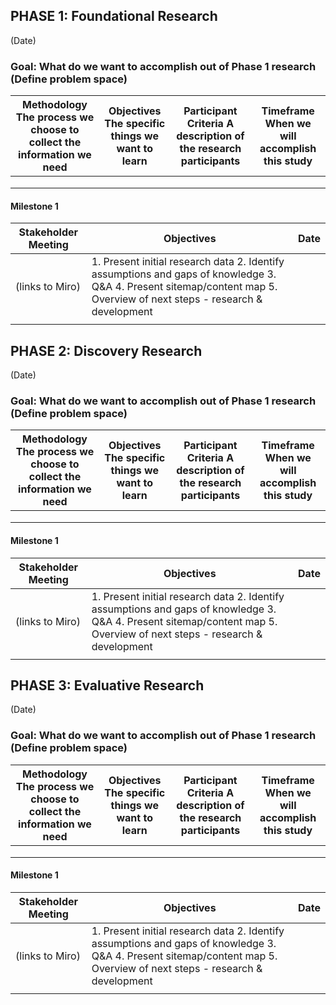 ## PHASE 1: Foundational Research 

(Date) 

 

### Goal: What do we want to accomplish out of Phase 1 research (Define problem space) 



| Methodology  The process we choose to collect the information we need    | Objectives  The specific things we want to learn  | Participant Criteria  A description of the research participants  | Timeframe  When we will accomplish this study  |
|-|-|-|-|
|     |   |   |   |
|     |   |   |   |
|     |   |   |   |




#### Milestone 1 



| Stakeholder Meeting  | Objectives  | Date  |
|-|-|-|
| (links to Miro)  | 1. Present initial research data  2. Identify assumptions and gaps of knowledge  3. Q&A  4. Present sitemap/content map  5. Overview of next steps - research & development  |   |
|  |  |  |



## PHASE 2: Discovery Research 

(Date) 

### Goal: What do we want to accomplish out of Phase 1 research (Define problem space)
 


| Methodology  The process we choose to collect the information we need    | Objectives  The specific things we want to learn  | Participant Criteria  A description of the research participants  | Timeframe  When we will accomplish this study  |
|-|-|-|-|
|     |   |   |   |
|     |   |   |   |
|     |   |   |   |

 

#### Milestone 1 



| Stakeholder Meeting  | Objectives  | Date  |
|-|-|-|
| (links to Miro)  | 1. Present initial research data  2. Identify assumptions and gaps of knowledge  3. Q&A  4. Present sitemap/content map  5. Overview of next steps - research & development  |   |
|  |  |  |


 

## PHASE 3: Evaluative Research 

(Date) 

 
### Goal: What do we want to accomplish out of Phase 1 research (Define problem space) 



| Methodology  The process we choose to collect the information we need    | Objectives  The specific things we want to learn  | Participant Criteria  A description of the research participants  | Timeframe  When we will accomplish this study  |
|-|-|-|-|
|     |   |   |   |
|     |   |   |   |
|     |   |   |   |



#### Milestone 1




| Stakeholder Meeting  | Objectives  | Date  |
|-|-|-|
| (links to Miro)  | 1. Present initial research data  2. Identify assumptions and gaps of knowledge  3. Q&A  4. Present sitemap/content map  5. Overview of next steps - research & development  |   |
|  |  |  |
